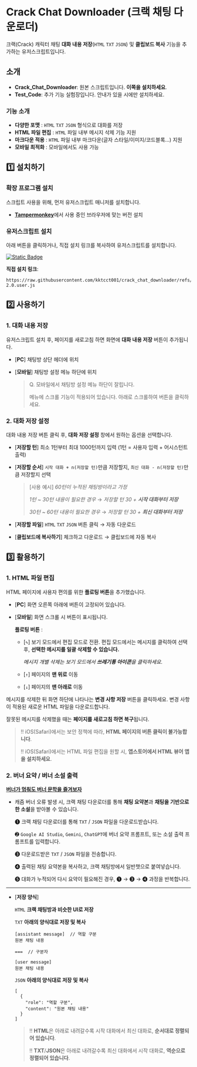 # **Crack Chat Downloader (크랙 채팅 다운로더)**

크랙(Crack) 캐릭터 채팅 **대화 내용 저장**(`HTML` `TXT` `JSON`) 및 **클립보드 복사** 기능을 추가하는 유저스크립트입니다.

## 소개

  - **Crack_Chat_Downloader**: 원본 스크립트입니다. **이쪽을 설치하세요**.
  - **Test_Code**: 추가 기능 실험장입니다. 안내가 있을 시에만 설치하세요.

### 기능 소개

  - **다양한 포맷** : `HTML` `TXT` `JSON` 형식으로 대화를 저장
  - **HTML 파일 편집** : `HTML` 파일 내부 메시지 삭제 기능 지원
  - **마크다운 적용** : `HTML` 파일 내부 마크다운(글자 스타일/이미지/코드블록…) 지원
  - **모바일 최적화** : 모바일에서도 사용 가능

## 1️⃣ 설치하기

### 확장 프로그램 설치

스크립트 사용을 위해, 먼저 유저스크립트 매니저를 설치합니다.

  -   [**Tampermonkey**](https://www.tampermonkey.net/)에서 사용 중인 브라우저에 맞는 버전 설치

### 유저스크립트 설치
아래 버튼을 클릭하거나, 직접 설치 링크를 복사하여 유저스크립트를 설치합니다.

[![Static Badge](https://img.shields.io/badge/%E2%9A%99%EF%B8%8F%20INSTALL-crack_chat_downloader-blue?style=for-the-badge)](https://github.com/kktcct001/crack_chat_downloader/raw/refs/heads/main/Crack_Chat_Downloader-2.0.user.js)

**직접 설치 링크**:

```
https://raw.githubusercontent.com/kktcct001/crack_chat_downloader/refs/heads/main/Crack_Chat_Downloader-2.0.user.js
```


## 2️⃣ 사용하기

### 1. 대화 내용 저장

유저스크립트 설치 후, 페이지를 새로고침 하면 화면에 **대화 내용 저장** 버튼이 추가됩니다.

  -  [**PC**]  채팅방 상단 헤더에 위치
  -  [**모바일**]  채팅방 설정 메뉴 하단에 위치

     > Q. 모바일에서 채팅방 설정 메뉴 하단이 잘립니다.
     >
     > 메뉴에 스크롤 기능이 적용되어 있습니다. 아래로 스크롤하여 버튼을 클릭하세요.

### 2. 대화 저장 설정

대화 내용 저장 버튼 클릭 후, **대화 저장 설정** 창에서 원하는 옵션을 선택합니다.

  -  [**저장할 턴**] 최소 1턴부터 최대 1000턴까지 입력 (1턴 = 사용자 입력 + 어시스턴트 출력)
  -  [**저장할 순서**] `시작 대화 + n(저장할 턴)`만큼 저장할지, `최신 대화 - n(저장할 턴)`만큼 저장할지 선택
    
        > [사용 예시] *60턴이 누적된 채팅방이라고 가정*
        >
        > *1턴 ~ 30턴 내용이 필요한 경우* → *저장할 턴 30 + **시작 대화부터 저장***
        >
        > *30턴 ~ 60턴 내용이 필요한 경우* → *저장할 턴 30 + **최신 대화부터 저장***
        
  -  [**저장할 파일**]  `HTML` `TXT` `JSON` 버튼 클릭 → 자동 다운로드
  -  [**클립보드에 복사하기**]  체크하고 다운로드 → 클립보드에 자동 복사

## 3️⃣ 활용하기

### 1. HTML 파일 편집

HTML 페이지에 사용자 편의를 위한 **플로팅 버튼**을 추가했습니다.

  -  [**PC**] 화면 오른쪽 아래에 버튼이 고정되어 있습니다.

  -  [**모바일**] 화면 스크롤 시 버튼이 표시됩니다.
    
     **플로팅 버튼** :
      -  [`✎`] 보기 모드에서 편집 모드로 전환. 편집 모드에서는 메시지를 클릭하여 선택 후, **선택한 메시지를 일괄 삭제할 수 있습니다.**

         *메시지 개별 삭제는 보기 모드에서 **쓰레기통 아이콘**을 클릭하세요*.
     
      -  [`↑`] 페이지의 **맨 위로** 이동
      -  [`↓`] 페이지의 **맨 아래로** 이동
   
메시지를 삭제한 뒤 화면 하단에 나타나는 **변경 사항 저장** 버튼을 클릭하세요. 변경 사항이 적용된 새로운 HTML 파일을 다운로드합니다.

잘못된 메시지를 삭제했을 때는 **페이지를 새로고침 하면 복구**됩니다.

> ‼︎  iOS(Safari)에서는 보안 정책에 따라, **HTML 페이지의 버튼 클릭이 불가능합니다**.
>
> ‼︎  iOS(Safari)에서는 HTML 파일 편집을 원할 시, **앱스토어에서 HTML 뷰어 앱을 설치하세요**.

### 2. 버너 요약 / 버너 소설 출력

[**버너가 멈춰도 버너 문학을 즐겨보자**](https://gall.dcinside.com/mini/board/view/?id=wrtnw&no=85829&exception_mode=recommend&page=1)

- 캐즘 버너 오류 발생 시, 크랙 채팅 다운로더를 통해 **채팅 요약본**과 **채팅을 기반으로 한 소설**을 받아볼 수 있습니다.
  
    ➊  크랙 채팅 다운로더를 통해 `TXT` / `JSON` 파일을 다운로드받습니다.
  
    ➋  `Google AI Studio`, `Gemini`, `ChatGPT`에 버너 요약 프롬프트, 또는 소설 출력 프롬프트를 입력합니다.
  
    ➌  다운로드받은 `TXT` / `JSON` 파일을 전송합니다.
       
    ➍  출력된 채팅 요약본을 복사하고, 크랙 채팅방에서 일반챗으로 붙여넣습니다.

    ➎  대화가 누적되어 다시 요약이 필요해진 경우, ➊ → ➌ → ➍ 과정을 반복합니다.
  
 ---
 
  -  [**저장 양식**]

     `HTML` **크랙 채팅방과 비슷한 UI로 저장**
     
     `TXT` **아래의 양식대로 저장 및 복사**
     
     ```
     [assistant message]  // 역할 구분
     원본 채팅 내용

     ===  // 구분자

     [user message]
     원본 채팅 내용
     ```
     
     `JSON` **아래의 양식대로 저장 및 복사**
     
     ```
     [
       {
         "role": "역할 구분",
         "content": "원본 채팅 내용"
       }
     ]
     ```
     
     > ‼︎  **HTML**은 아래로 내려갈수록 시작 대화에서 최신 대화로, **순서대로 정렬되어 있습니다**.
     > 
     > ‼︎  **TXT**/**JSON**은 아래로 내려갈수록 최신 대화에서 시작 대화로, **역순으로 정렬되어 있습니다**.
